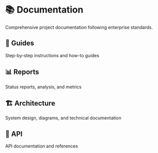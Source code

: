 # 📚 Documentation

Comprehensive project documentation following enterprise standards.

## 📖 Guides
Step-by-step instructions and how-to guides

## 📊 Reports
Status reports, analysis, and metrics

## 🏗️ Architecture
System design, diagrams, and technical documentation

## 🔌 API
API documentation and references

